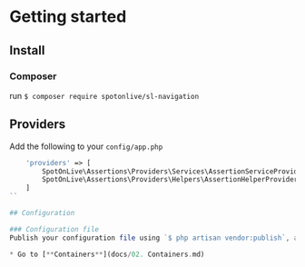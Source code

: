 # Getting started

## Install

### Composer
run `$ composer require spotonlive/sl-navigation`

## Providers
Add the following to your `config/app.php`

```php
    'providers' => [
        SpotOnLive\Assertions\Providers\Services\AssertionServiceProvider::class,
        SpotOnLive\Assertions\Providers\Helpers\AssertionHelperProvider::class,
    ]
``

## Configuration

### Configuration file
Publish your configuration file using `$ php artisan vendor:publish`, and open the file `config/navigation.php`

* Go to [**Containers**](docs/02. Containers.md)